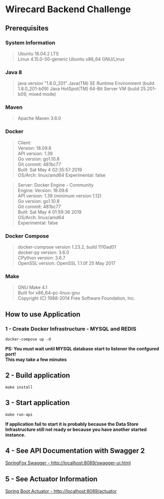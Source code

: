 # Wirecard Backend Challenge

## Prerequisites

### System Information
> Ubuntu 18.04.2 LTS \
Linux 4.15.0-50-generic Ubuntu x86_64 GNU/Linux

### Java 8
> java version "1.8.0_201"
  Java(TM) SE Runtime Environment (build 1.8.0_201-b09)
  Java HotSpot(TM) 64-Bit Server VM (build 25.201-b09, mixed mode)

### Maven
>Apache Maven 3.6.0

### Docker
> Client: \
    Version:           18.09.6 \
    API version:       1.39 \
    Go version:        go1.10.8 \
    Git commit:        481bc77 \
    Built:             Sat May  4 02:35:57 2019 \
    OS/Arch:           linux/amd64
    Experimental:      false

> Server: Docker Engine - Community \
    Engine:
        Version:          18.09.6 \
        API version:      1.39 (minimum version 1.12) \
        Go version:       go1.10.8 \
        Git commit:       481bc77 \
        Built:            Sat May  4 01:59:36 2019 \
        OS/Arch:          linux/amd64 \
        Experimental:     false

### Docker Compose
> docker-compose version 1.23.2, build 1110ad01 \
  docker-py version: 3.6.0 \
  CPython version: 3.6.7 \
  OpenSSL version: OpenSSL 1.1.0f  25 May 2017


### Make
> GNU Make 4.1 \
  Built for x86_64-pc-linux-gnu \
  Copyright (C) 1988-2014 Free Software Foundation, Inc.

## How to use Application

### 1 - Create Docker Infrastructure - MYSQL and REDIS  
    docker-compose up -d
__PS: You must wait until MYSQL database start to listener the confgured port!\
This may take a few minutes__

## 2 - Build application 
    make install
    
## 3 - Start application 
    make run-api
    
__If application fail to start it is probably because the Data Store Infrastructure still not ready or because you have another started instance.__

## 4 - See API Documentation with Swagger 2
<a rel="parent" href="http://localhost:8089/swagger-ui.html" target="_blank">SpringFox Swagger - http://localhost:8089/swagger-ui.html<a/>

## 5 - See Actuator Information
<a  rel="parent" href="http://localhost:8089/actuator" target="_blank">Spring Boot Actuator - http://localhost:8089/actuator<a/>

